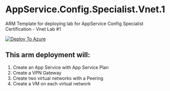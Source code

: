 # AppService.Config.Specialist.Vnet.1
ARM Template for deploying lab for AppService Config Specialist Certification - Vnet Lab #1

[![Deploy To Azure](https://aka.ms/deploytoazurebutton)](https://portal.azure.com/#create/Microsoft.Template/uri/https%3A%2F%2Fraw.githubusercontent.com%2Famymcel%2FAppService.Config.Specialist.Vnet.1%2Fmain%2Fazuredeploy.json)


## This arm deployment will:

1. Create an App Service with App Service Plan
2. Create a VPN Gateway
3. Create two virtual networks with a Peering
4. Create a VM on each virtual network

